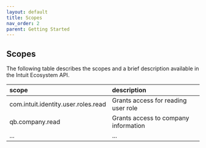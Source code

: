 ```yaml
---
layout: default
title: Scopes
nav_order: 2
parent: Getting Started
---
```


## Scopes

The following table describes the scopes and a brief description available in the Intuit Ecosystem API.

| scope                                         | description                          |
|:----------------------------------------------|:-------------------------------------|
| com.intuit.identity.user.roles.read           | Grants access for reading user role  |
| qb.company.read                               | Grants access to company information |
| ...                               | ... |